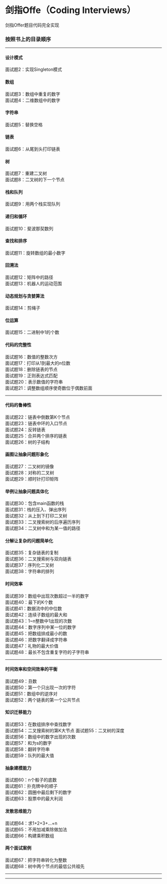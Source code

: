 # 剑指Offe（Coding Interviews）
剑指Offer题目代码完全实现
### 按照书上的目录顺序
---
#### 设计模式
面试题2：实现Singleton模式
#### 数组
面试题3：数组中重复的数字  
面试题4：二维数组中的数字  
#### 字符串
面试题5：替换空格
#### 链表
面试题6：从尾到头打印链表  
#### 树
面试题7：重建二叉树  
面试题8：二叉树的下一个节点  
#### 栈和队列
面试题9：用两个栈实现队列
#### 递归和循环
面试题10：斐波那契数列  
#### 查找和排序
面试题11：旋转数组的最小数字
#### 回溯法
面试题12：矩阵中的路径  
面试题13：机器人的运动范围  
#### 动态规划与贪婪算法
面试题14：剪绳子  
#### 位运算
面试题15：二进制中1的个数
#### 代码的完整性
面试题16：数值的整数次方  
面试题17：打印从1到最大的n位数  
面试题18：删除链表的节点  
面试题19：正则表达式匹配  
面试题20：表示数值的字符串  
面试题21：调整数组顺序使奇数位于偶数前面  

---

#### 代码的鲁棒性
面试题22：链表中倒数第K个节点  
面试题23：链表中环的入口节点  
面试题24：反转链表  
面试题25：合并两个排序的链表  
面试题26：树的子结构  
#### 画图让抽象问题形象化
面试题27：二叉树的镜像    
面试题28：对称的二叉树    
面试题29：顺时针打印矩阵 
#### 举例让抽象问题具体化
面试题30：包含main函数的栈  
面试题31：栈的压入、弹出序列  
面试题32：从上到下打印二叉树  
面试题33：二叉搜索树的后序遍历序列  
面试题34：二叉树中和为某一值的路径  
#### 分解让复杂的问题简单化
面试题35：复杂链表的复制  
面试题36：二叉搜索树与双向链表  
面试题37：序列化二叉树  
面试题38：字符串的排列  
#### 时间效率
面试题39：数组中出现次数超过一半的数字  
面试题40：最下的K个数  
面试题41：数据流中的中位数  
面试题42：连续子数组的最大和  
面试题43：1~n整数中1出现的次数  
面试题44：数字序列中某一位的数字  
面试题45：把数组排成最小的数  
面试题46：把数字翻译成字符串  
面试题47：礼物的最大价值  
面试题48：最长不包含重复字符的子字符串  

---

#### 时间效率和空间效率的平衡
面试题49：丑数  
面试题50：第一个只出现一次的字符  
面试题51：数组中的逆序对  
面试题52：两个链表的第一个公共节点  
#### 知识迁移能力
面试题53：在数组排序中查找数字  
面试题54：二叉搜索树的第K大节点
面试题55：二叉树的深度  
面试题56：数组中的数字出现的次数  
面试题57：和为s的数字  
面试题58：翻转字符串  
面试题59：队列的最大值
#### 抽象建模能力
面试题60：n个骰子的底数  
面试题61：扑克牌中的顺子  
面试题62：圆圈中最后剩下的数字  
面试题63：股票中的最大利润  
#### 发散思维能力
面试题64：求1+2+3+...+n  
面试题65：不用加减乘除做加法  
面试题66：构建乘积数组  
#### 两个面试案例
面试题67：把字符串转化为整数  
面试题68：树中两个节点的最低公共祖先

---
---

